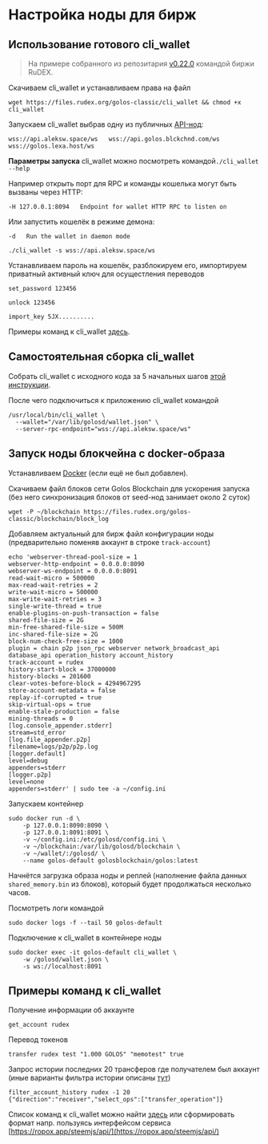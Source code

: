 # Настройка ноды для бирж

## Использование готового cli\_wallet

> На примере собранного из репозитария [v0.22.0](https://github.com/golos-blockchain/golos/tree/golos-v0.22.0) командой биржи RuDEX.

Скачиваем cli\_wallet и устанавливаем права на файл

```text
wget https://files.rudex.org/golos-classic/cli_wallet && chmod +x cli_wallet
```

Запускаем cli\_wallet выбрав одну из публичных [API-нод](https://golos.id/nodes):  
  
`wss://api.aleksw.space/ws  
wss://api.golos.blckchnd.com/ws  
wss://golos.lexa.host/ws`

**Параметры запуска** cli\_wallet можно посмотреть командой`./cli_wallet --help`

Например открыть порт для RPC и команды кошелька могут быть вызваны через HTTP:

`-H 127.0.0.1:8094  
Endpoint for wallet HTTP RPC to listen on`

Или запустить кошелёк в режиме демона:

`-d  
Run the wallet in daemon mode`

```text
./cli_wallet -s wss://api.aleksw.space/ws
```

Устанавливаем пароль на кошелёк, разблокируем его, импортируем приватный активный ключ для осущестления переводов

```text
set_password 123456

unlock 123456

import_key 5JX..........
```

Примеры команд к cli\_wallet [здесь](guide-exchange.md#primery-komand-k-cli_wallet).

## Самостоятельная сборка cli\_wallet

Собрать cli\_wallet с исходного кода за 5 начальных шагов [этой инструкции](../../developers/hardforks/hf18_instruction.md#razdel_4-iznachalnaya-ustanovka-blokcheina).

После чего подключиться к приложению cli\_wallet командой

```text
/usr/local/bin/cli_wallet \
  --wallet="/var/lib/golosd/wallet.json" \
  --server-rpc-endpoint="wss://api.aleksw.space/ws"
```

## Запуск ноды блокчейна с docker-образа

Устанавливаем [Docker](https://wiki.golos.id/witnesses/node/guide#ustanavlivaem-docker) \(если ещё не был добавлен\).

Скачиваем файл блоков сети Golos Blockchain для ускорения запуска \(без него синхронизация блоков от seed-нод занимает около 2 суток\)

```text
wget -P ~/blockchain https://files.rudex.org/golos-classic/blockchain/block_log
```

Добавляем актуальный для бирж файл конфигурации ноды \(предварительно поменяв аккаунт в строке `track-account`\)

```text
echo 'webserver-thread-pool-size = 1
webserver-http-endpoint = 0.0.0.0:8090
webserver-ws-endpoint = 0.0.0.0:8091
read-wait-micro = 500000
max-read-wait-retries = 2
write-wait-micro = 500000
max-write-wait-retries = 3
single-write-thread = true
enable-plugins-on-push-transaction = false
shared-file-size = 2G
min-free-shared-file-size = 500M
inc-shared-file-size = 2G
block-num-check-free-size = 1000
plugin = chain p2p json_rpc webserver network_broadcast_api database_api operation_history account_history
track-account = rudex
history-start-block = 37000000
history-blocks = 201600
clear-votes-before-block = 4294967295
store-account-metadata = false
replay-if-corrupted = true
skip-virtual-ops = true
enable-stale-production = false
mining-threads = 0
[log.console_appender.stderr]
stream=std_error
[log.file_appender.p2p]
filename=logs/p2p/p2p.log
[logger.default]
level=debug
appenders=stderr
[logger.p2p]
level=none
appenders=stderr' | sudo tee -a ~/config.ini
```

Запускаем контейнер

```text
sudo docker run -d \
    -p 127.0.0.1:8090:8090 \
    -p 127.0.0.1:8091:8091 \
    -v ~/config.ini:/etc/golosd/config.ini \
    -v ~/blockchain:/var/lib/golosd/blockchain \
    -v ~/wallet/:/golosd/ \
    --name golos-default golosblockchain/golos:latest
```

Начнётся загрузка образа ноды и реплей \(наполнение файла данных `shared_memory.bin` из блоков\), который будет продолжаться несколько часов. 

Посмотреть логи командой

```text
sudo docker logs -f --tail 50 golos-default
```

Подключение к cli\_wallet в контейнере ноды

```text
sudo docker exec -it golos-default cli_wallet \
    -w /golosd/wallet.json \
    -s ws://localhost:8091
```

## Примеры команд к cli\_wallet

Получение информации об аккаунте

```text
get_account rudex
```

Перевод токенов

```text
transfer rudex test "1.000 GOLOS" "memotest" true
```

Запрос истории последних 20 трансферов где получателем был аккаунт \(иные варианты фильтра истории описаны [тут](https://github.com/GolosChain/golos/pull/918)\)

```text
filter_account_history rudex -1 20 {"direction":"receiver","select_ops":["transfer_operation"]}
```

Список команд к cli\_wallet можно найти [здесь](../../developers/api/cli-wallet.md) или сформировать формат напр. пользуясь интерфейсом сервиса [https://ropox.app/steemjs/api/](https://ropox.app/steemjs/api/)


